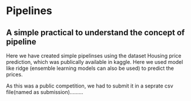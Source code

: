 # Pipelines
A simple practical to understand the concept of pipeline
--------------------------------------------------------------------------------------------------------
Here we have created simple pipelinses using the dataset Housing price prediction, which was publically available in kaggle. Here we used model like ridge (ensemble learning models can also be used) to predict the prices.

As this was a public competition, we had to submit it in a seprate csv file(named as submission).........
